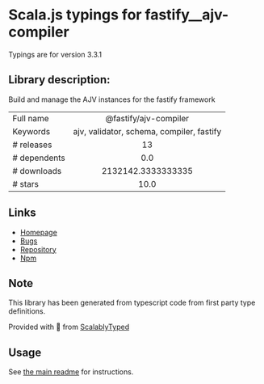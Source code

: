 
# Scala.js typings for fastify__ajv-compiler

Typings are for version 3.3.1

## Library description:
Build and manage the AJV instances for the fastify framework

|                    |                 |
| ------------------ | :-------------: |
| Full name          | @fastify/ajv-compiler |
| Keywords           | ajv, validator, schema, compiler, fastify |
| # releases         | 13 |
| # dependents       | 0.0 |
| # downloads        | 2132142.3333333335 |
| # stars            | 10.0 |

## Links
- [Homepage](https://github.com/fastify/ajv-compiler#readme)
- [Bugs](https://github.com/fastify/ajv-compiler/issues)
- [Repository](https://github.com/fastify/ajv-compiler)
- [Npm](https://www.npmjs.com/package/%40fastify%2Fajv-compiler)
    


## Note
This library has been generated from typescript code from first party type definitions.

Provided with :purple_heart: from [ScalablyTyped](https://github.com/oyvindberg/ScalablyTyped)

## Usage
See [the main readme](../../readme.md) for instructions.


